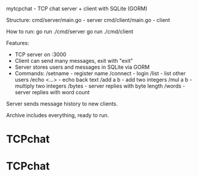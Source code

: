 mytcpchat - TCP chat server + client with SQLite (GORM)

Structure:
  cmd/server/main.go  - server
  cmd/client/main.go  - client

How to run:
  go run ./cmd/server
  go run ./cmd/client

Features:
 - TCP server on :3000
 - Client can send many messages, exit with "exit"
 - Server stores users and messages in SQLite via GORM
 - Commands:
    /setname <name> <password>   - register name
    /connect <name> <password>   - login
    /list                         - list other users
    /echo <...>                   - echo back text
    /add a b                      - add two integers
    /mul a b                      - multiply two integers
    /bytes <text>                 - server replies with byte length
    /words <text>                 - server replies with word count

Server sends message history to new clients.

Archive includes everything, ready to run.
# TCPchat
# TCPchat
